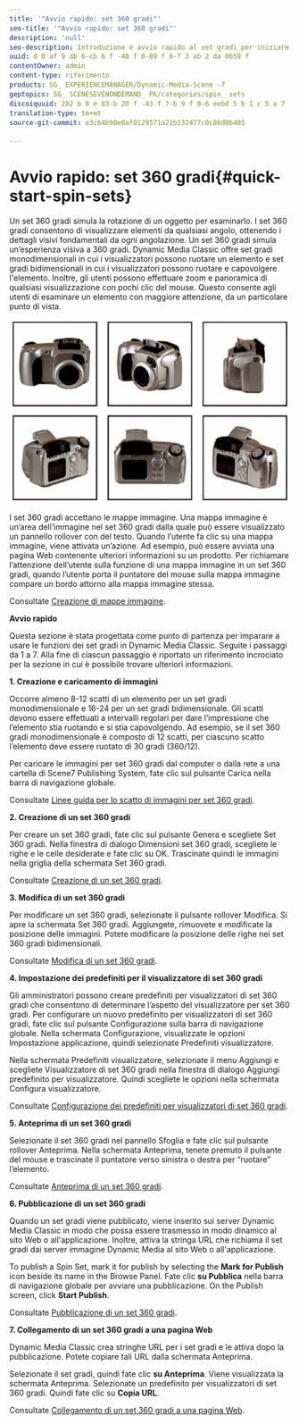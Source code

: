 ```yaml
---
title: '"Avvio rapido: set 360 gradi"'
seo-title: '"Avvio rapido: set 360 gradi"'
description: 'null'
seo-description: Introduzione e avvio rapido al set gradi per iniziare a usare rapidamente.
uuid: d 0 af 9 db 6-cb 6 f -48 f 0-89 f 6-f 3 ab 2 da 0659 f
contentOwner: admin
content-type: riferimento
products: SG_ EXPERIENCEMANAGER/Dynamic-Media-Scene -7
geptopics: SG_ SCENESEVENONDEMAND_ PK/categories/spin_ sets
discoiquuid: 282 b 8 e 83-b 20 f -43 f 7-b 9 f 8-6 eebd 5 b 1 c 5 a 7
translation-type: tm+mt
source-git-commit: e3c64b90e0af0129571a21b132477c0c86d06405

---
```



# Avvio rapido: set 360 gradi{#quick-start-spin-sets}

Un set 360 gradi simula la rotazione di un oggetto per esaminarlo. I set 360 gradi consentono di visualizzare elementi da qualsiasi angolo, ottenendo i dettagli visivi fondamentali da ogni angolazione. Un set 360 gradi simula un’esperienza visiva a 360 gradi. Dynamic Media Classic offre set gradi monodimensionali in cui i visualizzatori possono ruotare un elemento e set gradi bidimensionali in cui i visualizzatori possono ruotare e capovolgere l'elemento. Inoltre, gli utenti possono effettuare zoom e panoramica di qualsiasi visualizzazione con pochi clic del mouse. Questo consente agli utenti di esaminare un elemento con maggiore attenzione, da un particolare punto di vista.

![Immagini per un set 360 gradi](/help/assets/spin_set.png)

I set 360 gradi accettano le mappe immagine. Una mappa immagine è un’area dell’immagine nel set 360 gradi dalla quale può essere visualizzato un pannello rollover con del testo. Quando l’utente fa clic su una mappa immagine, viene attivata un’azione. Ad esempio, può essere avviata una pagina Web contenente ulteriori informazioni su un prodotto. Per richiamare l’attenzione dell’utente sulla funzione di una mappa immagine in un set 360 gradi, quando l’utente porta il puntatore del mouse sulla mappa immagine compare un bordo attorno alla mappa immagine stessa.

Consultate [Creazione di mappe immagine](creating-image-maps.md).

**Avvio rapido**

Questa sezione è stata progettata come punto di partenza per imparare a usare le funzioni dei set gradi in Dynamic Media Classic. Seguite i passaggi da 1 a 7. Alla fine di ciascun passaggio è riportato un riferimento incrociato per la sezione in cui è possibile trovare ulteriori informazioni.

**1. Creazione e caricamento di immagini**

Occorre almeno 8-12 scatti di un elemento per un set gradi monodimensionale e 16-24 per un set gradi bidimensionale. Gli scatti devono essere effettuati a intervalli regolari per dare l’impressione che l’elemento stia ruotando e si stia capovolgendo. Ad esempio, se il set 360 gradi monodimensionale è composto di 12 scatti, per ciascuno scatto l’elemento deve essere ruotato di 30 gradi (360/12).

Per caricare le immagini per set 360 gradi dal computer o dalla rete a una cartella di Scene7 Publishing System, fate clic sul pulsante Carica nella barra di navigazione globale. 

Consultate [Linee guida per lo scatto di immagini per set 360 gradi](creating-spin-set.md#guidelines-for-shooting-spin-set-images).

**2. Creazione di un set 360 gradi**

Per creare un set 360 gradi, fate clic sul pulsante Genera e scegliete Set 360 gradi. Nella finestra di dialogo Dimensioni set 360 gradi, scegliete le righe e le celle desiderate e fate clic su OK. Trascinate quindi le immagini nella griglia della schermata Set 360 gradi. 

Consultate [Creazione di un set 360 gradi](creating-spin-set.md#creating-a-spin-set).

<!-- 

Comment Type: remark
Last Modified By: unknown unknown 
Last Modified Date: 

<p>See <a href="#UnresolvedLink-sc7_spinsets_sp.xml#WS98ca2e6790647c06-245331fc135ab744793-8000">Including Image Maps in Spin Sets</a> to add clickable, hotspot regions, known as Image Maps, to images in a Spin Set. </p>

 -->

<!-- 

Comment Type: remark
Last Modified By: unknown unknown 
Last Modified Date: 

<p>See also <a href="#UnresolvedLink-sc7_spinsets_sp.xml#WS98ca2e6790647c06229f600f135ab7cc461-8000">Managing InfoPanel content</a>.</p>

 -->

**3. Modifica di un set 360 gradi**

Per modificare un set 360 gradi, selezionate il pulsante rollover Modifica. Si apre la schermata Set 360 gradi. Aggiungete, rimuovete e modificate la posizione delle immagini. Potete modificare la posizione delle righe nei set 360 gradi bidimensionali. 

Consultate [Modifica di un set 360 gradi](creating-spin-set.md#editing-a-spin-set).

**4. Impostazione dei predefiniti per il visualizzatore di set 360 gradi**

Gli amministratori possono creare predefiniti per visualizzatori di set 360 gradi che consentono di determinare l’aspetto del visualizzatore per set 360 gradi. Per configurare un nuovo predefinito per visualizzatori di set 360 gradi, fate clic sul pulsante Configurazione sulla barra di navigazione globale. Nella schermata Configurazione, visualizzate le opzioni Impostazione applicazione, quindi selezionate Predefiniti visualizzatore.

Nella schermata Predefiniti visualizzatore, selezionate il menu Aggiungi e scegliete Visualizzatore di set 360 gradi nella finestra di dialogo Aggiungi predefinito per visualizzatore. Quindi scegliete le opzioni nella schermata Configura visualizzatore. 

Consultate [Configurazione dei predefiniti per visualizzatori di set 360 gradi](setting-spin-set-viewer-presets.md#setting-up-spin-set-viewer-presets).

**5. Anteprima di un set 360 gradi**

Selezionate il set 360 gradi nel pannello Sfoglia e fate clic sul pulsante rollover Anteprima. Nella schermata Anteprima, tenete premuto il pulsante del mouse e trascinate il puntatore verso sinistra o destra per “ruotare” l’elemento.

Consultate [Anteprima di un set 360 gradi](previewing-spin-set.md#previewing-a-spin-set).

**6. Pubblicazione di un set 360 gradi**

Quando un set gradi viene pubblicato, viene inserito sui server Dynamic Media Classic in modo che possa essere trasmesso in modo dinamico al sito Web o all'applicazione. Inoltre, attiva la stringa URL che richiama il set gradi dai server immagine Dynamic Media al sito Web o all'applicazione.

To publish a Spin Set, mark it for publish by selecting the **Mark for Publish** icon beside its name in the Browse Panel. Fate clic **su Pubblica** nella barra di navigazione globale per avviare una pubblicazione. On the Publish screen, click **Start Publish**.

Consultate [Pubblicazione di un set 360 gradi](publishing-spin-set.md#publishing-a-spin-set).

**7. Collegamento di un set 360 gradi a una pagina Web**

Dynamic Media Classic crea stringhe URL per i set gradi e le attiva dopo la pubblicazione. Potete copiare tali URL dalla schermata Anteprima.

Selezionate il set gradi, quindi fate clic **su Anteprima**. Viene visualizzata la schermata Anteprima. Selezionate un predefinito per visualizzatori di set 360 gradi. Quindi fate clic su **Copia URL**.

Consultate [Collegamento di un set 360 gradi a una pagina Web](linking-spin-set-web-page.md#linking-a-spin-set-to-a-web-page).
